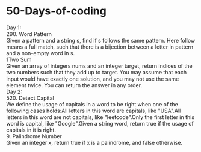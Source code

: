 # 50-Days-of-coding

Day 1:  
290. Word Pattern  
Given a pattern and a string s, find if s follows the same pattern. Here follow means a full match, such that there is a bijection between a letter in pattern and a non-empty word in s.  
1Two Sum  
Given an array of integers nums and an integer target, return indices of the two numbers such that they add up to target. You may assume that each input would have exactly one solution, and you may not use the same element twice. You can return the answer in any order.  
Day 2:  
520. Detect Capital  
We define the usage of capitals in a word to be right when one of the following cases holds:All letters in this word are capitals, like "USA".All letters in this word are not capitals, like "leetcode".Only the first letter in this word is capital, like "Google".Given a string word, return true if the usage of capitals in it is right.   
9. Palindrome Number  
Given an integer x, return true if x is a palindrome, and false otherwise.

